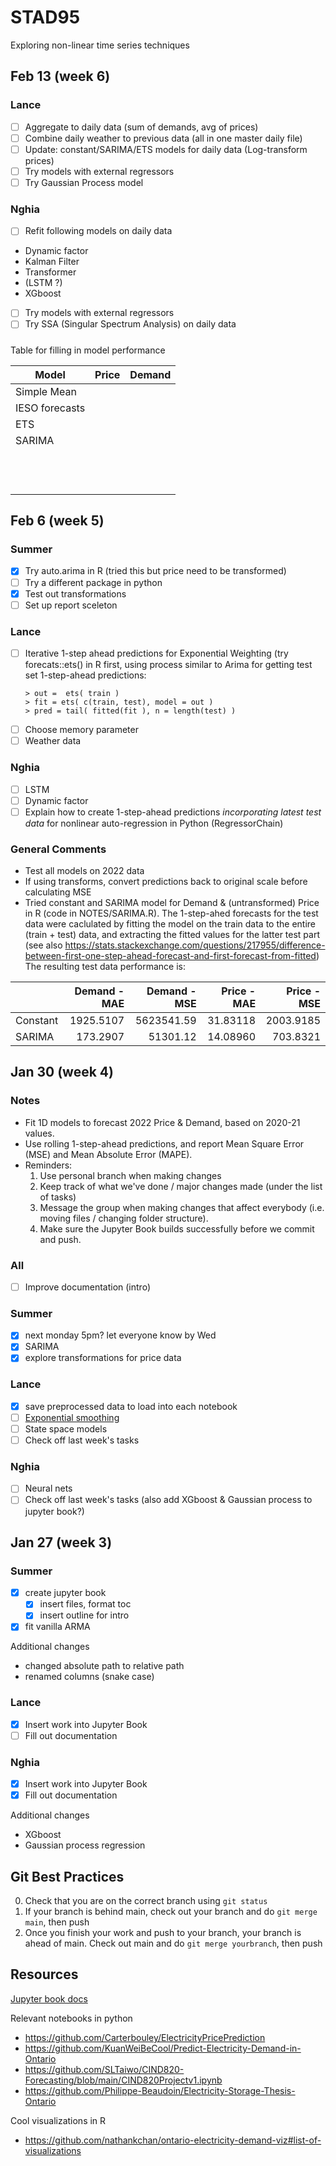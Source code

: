 # STAD95
Exploring non-linear time series techniques

## Feb 13 (week 6)

### Lance
- [ ] Aggregate to daily data (sum of demands, avg of prices) 
- [ ] Combine daily weather to previous data (all in one master daily file)
- [ ] Update: constant/SARIMA/ETS models for daily data (Log-transform prices)
- [ ] Try models with external regressors
- [ ] Try Gaussian Process model

### Nghia
- [ ] Refit following models on daily data
- Dynamic factor
- Kalman Filter 
- Transformer 
- (LSTM ?)
- XGboost
- [ ] Try models with external regressors
- [ ] Try SSA (Singular Spectrum Analysis) on daily data

#####
Table for filling in model performance

| Model           | Price | Demand |
|----------------|-------|--------|
| Simple Mean    |       |        |
| IESO forecasts |       |        |
| ETS            |       |        |
| SARIMA         |       |        |
|                |       |        |
|                |       |        |
|                |       |        |
|                |       |        |
|                |       |        |
|                |       |        |
|                |       |        |
|                |       |        |
|                |       |        |
|                |       |        |
|                |       |        |
|                |       |        |

## Feb 6 (week 5)

### Summer
- [X] Try auto.arima in R (tried this but price need to be transformed)
- [ ] Try a different package in python
- [X] Test out transformations
- [ ] Set up report sceleton 

### Lance
- [ ] Iterative 1-step ahead predictions for Exponential Weighting 
    (try forecats::ets() in R first, using process similar to  Arima for getting test set 1-step-ahead predictions: 
    ```
    > out =  ets( train )
    > fit = ets( c(train, test), model = out )
    > pred = tail( fitted(fit ), n = length(test) )
    ```
- [ ] Choose memory parameter
- [ ] Weather data

### Nghia
- [ ] LSTM
- [ ] Dynamic factor
- [ ] Explain how to create 1-step-ahead predictions *incorporating latest test data* for nonlinear auto-regression in Python (RegressorChain)

### General Comments

- Test all models on 2022 data
- If using transforms, convert predictions back to original scale before calculating MSE
- Tried constant and SARIMA model for Demand & (untransformed) Price in R (code in NOTES/SARIMA.R).
  The 1-step-ahed forecasts for the test data were caclulated by fitting the model on the train data 
  to the entire (train + test) data, and extracting the fitted values for the latter test part
  (see also https://stats.stackexchange.com/questions/217955/difference-between-first-one-step-ahead-forecast-and-first-forecast-from-fitted)
  The resulting test data performance is:

|         |      Demand - MAE|      Demand - MSE|      Price - MAE|    Price - MSE|
|:--------|-----------------:|-----------------:|----------------:|--------------:|
|Constant |         1925.5107|        5623541.59|         31.83118|      2003.9185|
|SARIMA   |          173.2907|          51301.12|         14.08960|       703.8321|


## Jan 30 (week 4)

### Notes
- Fit 1D models to forecast 2022 Price & Demand, based on 2020-21 values. 
- Use rolling 1-step-ahead predictions, and report Mean Square Error (MSE) and Mean Absolute Error (MAPE).
- Reminders:
  1. Use personal branch when making changes
  2. Keep track of what we've done / major changes made (under the list of tasks)
  3. Message the group when making changes that affect everybody (i.e. moving files / changing folder structure). 
  4. Make sure the Jupyter Book builds successfully before we commit and push.

### All
- [ ] Improve documentation (intro)

### Summer  
- [X] next monday 5pm? let everyone know by Wed
- [X] SARIMA
- [X] explore transformations for price data

### Lance
- [x] save preprocessed data to load into each notebook
- [ ] [Exponential smoothing](https://www.statsmodels.org/dev/generated/statsmodels.tsa.holtwinters.ExponentialSmoothing.html)
- [ ] State space models
- [ ] Check off last week's tasks

### Nghia
- [ ] Neural nets
- [ ] Check off last week's tasks (also add XGboost & Gaussian process to jupyter book?)

## Jan 27 (week 3)

### Summer
- [x] create jupyter book
  - [x] insert files, format toc
  - [x] insert outline for intro
- [x] fit vanilla ARMA

Additional changes
- changed absolute path to relative path
- renamed columns (snake case)

### Lance
- [X] Insert work into Jupyter Book
- [ ] Fill out documentation

### Nghia
- [x] Insert work into Jupyter Book
- [x] Fill out documentation

Additional changes
- XGboost
- Gaussian process regression

## Git Best Practices

0. Check that you are on the correct branch using `git status`
1. If your branch is behind main, check out your branch and do `git merge main`, then push
2. Once you finish your work and push to your branch, your branch is ahead of main. Check out main and do `git merge yourbranch`, then push

## Resources

[Jupyter book docs](https://jupyterbook.org/en/stable/basics/organize.html)

Relevant notebooks in python
  - https://github.com/Carterbouley/ElectricityPricePrediction
  - https://github.com/KuanWeiBeCool/Predict-Electricity-Demand-in-Ontario
  - https://github.com/SLTaiwo/CIND820-Forecasting/blob/main/CIND820Projectv1.ipynb
  - https://github.com/Philippe-Beaudoin/Electricity-Storage-Thesis-Ontario

Cool visualizations in R
  - https://github.com/nathankchan/ontario-electricity-demand-viz#list-of-visualizations
